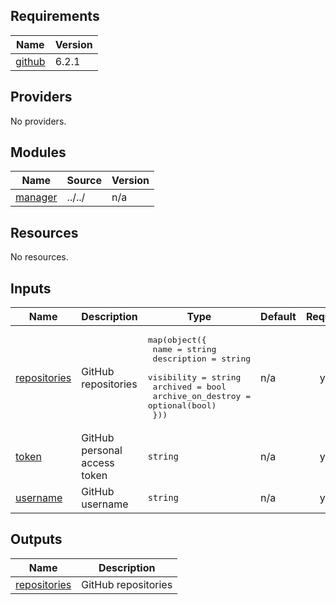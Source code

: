 <!-- BEGIN_TF_DOCS -->
## Requirements

| Name | Version |
|------|---------|
| <a name="requirement_github"></a> [github](#requirement\_github) | 6.2.1 |

## Providers

No providers.

## Modules

| Name | Source | Version |
|------|--------|---------|
| <a name="module_manager"></a> [manager](#module\_manager) | ../../ | n/a |

## Resources

No resources.

## Inputs

| Name | Description | Type | Default | Required |
|------|-------------|------|---------|:--------:|
| <a name="input_repositories"></a> [repositories](#input\_repositories) | GitHub repositories | <pre>map(object({<br>    name               = string<br>    description        = string<br>    visibility         = string<br>    archived           = bool<br>    archive_on_destroy = optional(bool)<br>  }))</pre> | n/a | yes |
| <a name="input_token"></a> [token](#input\_token) | GitHub personal access token | `string` | n/a | yes |
| <a name="input_username"></a> [username](#input\_username) | GitHub username | `string` | n/a | yes |

## Outputs

| Name | Description |
|------|-------------|
| <a name="output_repositories"></a> [repositories](#output\_repositories) | GitHub repositories |
<!-- END_TF_DOCS -->